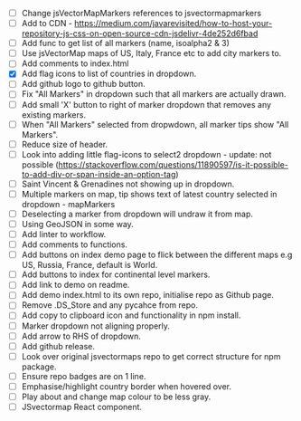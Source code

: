 - [ ] Change jsVectorMapMarkers references to jsvectormapmarkers
- [ ] Add to CDN - https://medium.com/javarevisited/how-to-host-your-repository-js-css-on-open-source-cdn-jsdelivr-4de252d6fbad
- [ ] Add func to get list of all markers (name, isoalpha2 & 3)
- [ ] Use jsVectorMap maps of US, Italy, France etc to add city markers to.
- [ ] Add comments to index.html 
- [X] Add flag icons to list of countries in dropdown.
- [ ] Add github logo to github button.
- [ ] Fix "All Markers" in dropdown such that all markers are actually drawn.
- [ ] Add small 'X' button to right of marker dropdown that removes any existing markers.
- [ ] When "All Markers" selected from dropwdown, all marker tips show "All Markers".
- [ ] Reduce size of header.
- [ ] Look into adding little flag-icons to select2 dropdown - update: not possible (https://stackoverflow.com/questions/11890597/is-it-possible-to-add-div-or-span-inside-an-option-tag)
- [ ] Saint Vincent & Grenadines not showing up in dropdown.
- [ ] Multiple markers on map, tip shows text of latest country selected in dropdown - mapMarkers
- [ ] Deselecting a marker from dropdown will undraw it from map.
- [ ] Using GeoJSON in some way.
- [ ] Add linter to workflow.
- [ ] Add comments to functions.
- [ ] Add buttons on index demo page to flick between the different maps e.g US, Russia, France, default is World. 
- [ ] Add buttons to index for continental level markers.
- [ ] Add link to demo on readme.
- [ ] Add demo index.html to its own repo, initialise repo as Github page. 
- [ ] Remove .DS_Store and any pycahce from repo. 
- [ ] Add copy to clipboard icon and functionality in npm install.
- [ ] Marker dropdown not aligning properly.
- [ ] Add arrow to RHS of dropdown.
- [ ] Add github release. 
- [ ] Look over original jsvectormaps repo to get correct structure for npm package.
- [ ] Ensure repo badges are on 1 line.
- [ ] Emphasise/highlight country border when hovered over. 
- [ ] Play about and change map colour to be less gray. 
- [ ] JSvectormap React component.